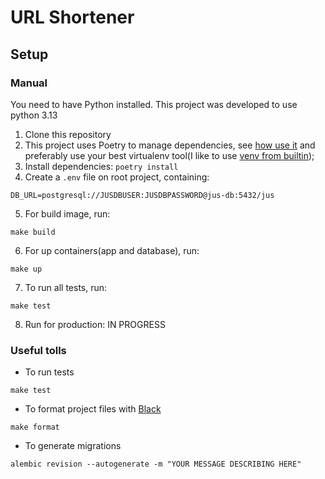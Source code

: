 # URL Shortener



## Setup

### Manual

You need to have Python installed. This project was developed to use python 3.13

1. Clone this repository
2. This project uses Poetry to manage dependencies, see [how use it](https://python-poetry.org/docs/)
and preferably use your best virtualenv tool(I like to use [venv from builtin](https://docs.python.org/3/library/venv.html));
3. Install dependencies: `poetry install`
4. Create a `.env` file on root project, containing:
```
DB_URL=postgresql://JUSDBUSER:JUSDBPASSWORD@jus-db:5432/jus
```

5. For build image, run:
```shell
make build
```

6. For up containers(app and database), run:
```shell
make up
```

7. To run all tests, run:
```shell
make test
```

8. Run for production: IN PROGRESS


### Useful tolls

- To run tests
```shell
make test
```

- To format project files with [Black](https://black.readthedocs.io/en/stable/)
```shell
make format
```

- To generate migrations
```shell
alembic revision --autogenerate -m "YOUR MESSAGE DESCRIBING HERE" 
```
